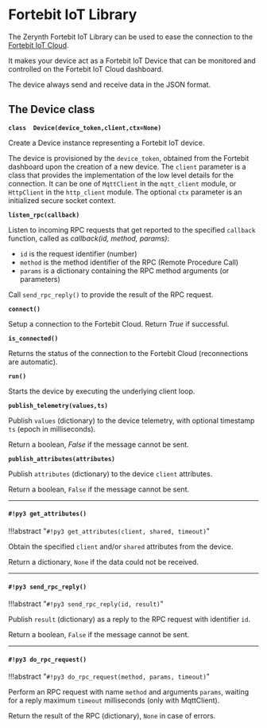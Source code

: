 # Fortebit IoT Library

The Zerynth Fortebit IoT Library can be used to ease the connection to the [Fortebit IoT Cloud](https://fortebit.tech/cloud/).

It makes your device act as a Fortebit IoT Device that can be monitored and controlled on the Fortebit IoT Cloud dashboard.

The device always send and receive data in the JSON format.

## The Device class

**`class  Device(device_token,client,ctx=None)`**

Create a Device instance representing a Fortebit IoT device.

The device is provisioned by the `device_token`, obtained from the Fortebit dashboard upon the creation of a new device. The `client` parameter is a class that provides the implementation of the low level details for the connection. It can be one of `MqttClient` in the `mqtt_client` module, or `HttpClient` in the `http_client` module.
The optional `ctx` parameter is an initialized secure socket context.


**`listen_rpc(callback)`**

Listen to incoming RPC requests that get reported to the specified `callback` function, called as *callback(id, method, params)*:


* `id` is the request identifier (number)
* `method` is the method identifier of the RPC (Remote Procedure Call)
* `params` is a dictionary containing the RPC method arguments (or parameters)

Call `send_rpc_reply()` to provide the result of the RPC request.


**`connect()`**

Setup a connection to the Fortebit Cloud. Return *True* if successful.


**`is_connected()`**

Returns the status of the connection to the Fortebit Cloud (reconnections are automatic).


**`run()`**

Starts the device by executing the underlying client loop.


**`publish_telemetry(values,ts)`**

Publish `values` (dictionary) to the device telemetry, with optional timestamp `ts` (epoch in milliseconds).

Return a boolean, *False* if the message cannot be sent.

**`publish_attributes(attributes)`**

Publish `attributes` (dictionary) to the device ```client``` attributes.

Return a boolean, ```False``` if the message cannot be sent.


---
#### `#!py3 get_attributes()`

!!!abstract "`#!py3 get_attributes(client, shared, timeout)`"

Obtain the specified `client` and/or `shared` attributes from the device.

Return a dictionary, ```None``` if the data could not be received.


---
#### `#!py3 send_rpc_reply()`

!!!abstract "`#!py3 send_rpc_reply(id, result)`"

Publish `result` (dictionary) as a reply to the RPC request with identifier `id`.

Return a boolean, ```False``` if the message cannot be sent.


---
#### `#!py3 do_rpc_request()`

!!!abstract "`#!py3 do_rpc_request(method, params, timeout)`"

Perform an RPC request with name `method` and arguments `params`, waiting for
a reply maximum `timeout` milliseconds (only with MqttClient).

Return the result of the RPC (dictionary), ```None``` in case of errors.
<!--stackedit_data:
eyJoaXN0b3J5IjpbMzM0Njg3OTM5XX0=
-->